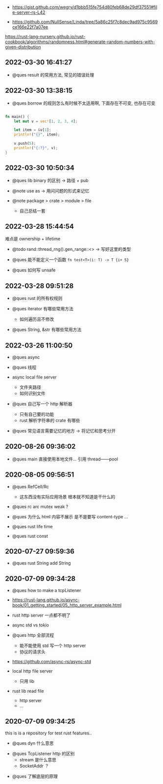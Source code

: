 - https://gist.github.com/wegry/d1bbb515fe754d80feb68de29df37551#file-server-rs-L42

- https://github.com/NullSense/Linda/tree/5a86c25f7c8dec9ad975c9569ce166e22f7a07ee

https://rust-lang-nursery.github.io/rust-cookbook/algorithms/randomness.html#generate-random-numbers-with-given-distribution

## 2022-03-30 16:41:27

- @ques result 的常用方法, 常见的错误处理

## 2022-03-30 13:38:15

- @ques borrow 的规则怎么有时候不太适用啊, 下面存在不可变, 也存在可变

```rs

fn main() {
    let mut v = vec![1, 2, 3, 4];

    let item = &v[1];
    println!("{}", item);

    v.push(5);
    println!("{:?}", v);
}
```

## 2022-03-30 10:50:34

- @ques lib binary 的区别 -> 路径 + pub

- @note use as -> 用问问题的形式来记忆

- @note package > crate > module > file
  - 自己总结一套

## 2022-03-28 15:44:54

难点是 ownership + lifetime

- @todo rand::thread_rng().gen_range::<> -> 写好这里的类型

- @ques 能不能定义一个函数 `fn test<T>(i: T) -> T {i+ 5}`

- @ques 如何写 unsafe

## 2022-03-28 09:51:28

- @ques rust 的所有权规则

- @ques iterator 有哪些常用方法

  - 如何遍历且不修改

- @ques String, &str 有哪些常用方法

## 2022-03-26 11:00:50

- @ques async

- @ques 线程

- async local file server

  - 文件夹路径
  - 如何识别文件

- @ques 自己写一个 http 解析器

  - 只有自己要的功能
  - rust 解析字符串的 crate 有哪些

- @ques 常见语言需要记忆的地方 -> 将记忆和思考分开

## 2020-08-26 09:36:02

- @ques main 直接使用本地文件... 引用 thread——pool

## 2020-08-05 09:56:51

- @ques RefCell<T>/Rc<T>

  - 这东西没有实际应用场景 根本就不知道是干什么的

- @ques rc arc mutex weak ?

* @ques 为什么 html 内容不展示 是不是要写 content-type ...

* @ques rust life time

* @ques rust const

## 2020-07-27 09:59:36

- @ques rust String add String

## 2020-07-09 09:34:28

- @ques how to make a tcpListener

- https://rust-lang.github.io/async-book/01_getting_started/05_http_server_example.html

- rust http server 一点都不明了

- async std vs tokio

- @ques http 全部流程

  - 能不能使用 std 写一个 http server
  - 协议的请求头

- https://github.com/async-rs/async-std

- local http file server

  - 只用 lib

- rust lib read file
  - http server
  - ...

## 2020-07-09 09:34:25

this is is a repository for test rust features..

- @ques dyn 什么意思

* @ques TcpListener http 的区别
  - stream 是什么意思
  - SocketAddr ？

- @ques 了解底层的原理

